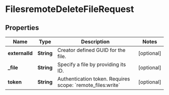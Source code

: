 

# FilesremoteDeleteFileRequest


## Properties

| Name | Type | Description | Notes |
|------------ | ------------- | ------------- | -------------|
|**externalId** | **String** | Creator defined GUID for the file. |  [optional] |
|**_file** | **String** | Specify a file by providing its ID. |  [optional] |
|**token** | **String** | Authentication token. Requires scope: &#x60;remote_files:write&#x60; |  [optional] |



